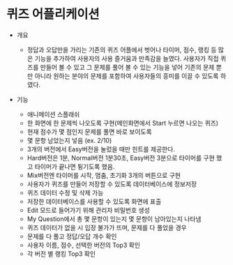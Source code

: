 # 퀴즈 어플리케이션 
+ 개요
   +  정답과 오답만을 가리는 기존의 퀴즈 어플에서 벗어나 타이머, 점수, 랭킹 등 많은 기능을 추가하여 사용자의 사용 즐거움과 만족감을 늘였다. 
사용자가 직접 퀴즈를 만들어 볼 수 있고 그 문제를 풀어 볼 수 있는 기능을 넣어 기존의 문제 뿐만 아니라 원하는 분야의 문제를 포함하여 사용자들의 흥미를 이끌 수 있도록 하였다.


+ 기능
   +  애니메이션 스플래쉬
   +  한 화면에 한 문제씩 나오도록 구현(메인화면에서 Start 누르면 나오는 퀴즈)
   +  현재 점수가 몇 점인지 문제를 풀면 바로 보이도록
   +  몇 문항 남았는지 넣음 (ex. 2/10)
   +  3개의 버전에서 Easy버전을 눌렀을 때만 힌트를 제공한다.
   +  Hard버전은 1분, Normal버전 1분30초, Easy버전 3분으로 타이머를 구현  했고 타이머가 끝나면 튕기도록 했음.
   +  Mix버전엔 타이머를 시작, 멈춤, 초기화 3개의 버튼으로 구현
   +  사용자가 퀴즈를 만들어 저장할 수 있도록 데이터베이스에 정보저장
   +  퀴즈 데이터 수정 및 삭제 가능
   +  저장한 데이터베이스를 사용할 수 있도록 화면에 표출
   +  Edit 모드로 들어가기 위해 관리자 비밀번호 생성
   +  My Question에서 총 몇 문항이 있는지 몇 문항이 남아있는지 나타냄
   +  퀴즈 데이터가 없을 시 입장 불가가 뜨며, 문제를 다 풀었을 경우 
   +  문제를 다 풀고 정답/오답 개수 확인
   +  사용자 이름, 점수, 선택한 버전의 Top3 확인
   +  각 버전 별 랭킹 Top3 확인


